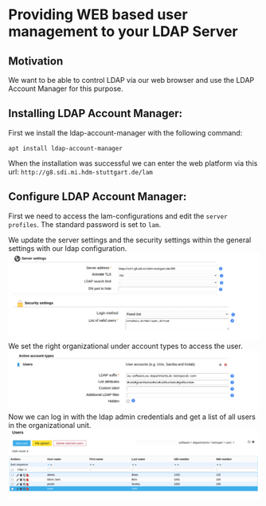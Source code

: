 # Providing WEB based user management to your LDAP Server

## Motivation

We want to be able to control LDAP via our web browser and use the LDAP Account Manager for this purpose.

## Installing LDAP Account Manager:

First we install the ldap-account-manager with the following command:

```ssh
apt install ldap-account-manager
```

When the installation was successful we can enter the web platform via this url:
`http://g8.sdi.mi.hdm-stuttgart.de/lam`

## Configure LDAP Account Manager:

First we need to access the lam-configurations and edit the `server profiles`. The standard password is set to `lam`.

We update the server settings and the security settings within the general settings with our ldap configuration.
![ldap authentication management web platform](/media/lam_1.jpeg)
![ldap authentication management web platform](/media/lam_2.jpeg)
We set the right organizational under account types to access the user.
![ldap authentication management web platform](/media/lam_3.jpeg)
Now we can log in with the ldap admin credentials and get a list of all users in the organizational unit.
![ldap authentication management web platform](/media/lam_4.jpeg)
